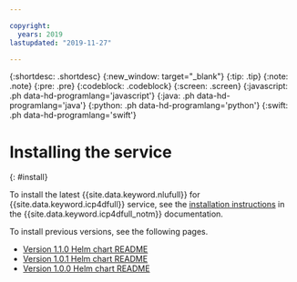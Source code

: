 ```yaml
---

copyright:
  years: 2019
lastupdated: "2019-11-27"

---
```


{:shortdesc: .shortdesc}
{:new_window: target="_blank"}
{:tip: .tip}
{:note: .note}
{:pre: .pre}
{:codeblock: .codeblock}
{:screen: .screen}
{:javascript: .ph data-hd-programlang='javascript'}
{:java: .ph data-hd-programlang='java'}
{:python: .ph data-hd-programlang='python'}
{:swift: .ph data-hd-programlang='swift'}

# Installing the service
{: #install}

To install the latest {{site.data.keyword.nlufull}} for {{site.data.keyword.icp4dfull}} service, see the [installation instructions](https://www.ibm.com/support/producthub/icpdata/docs/content/SSQNUZ_current/cpd/svc/watson/natural-language-understanding-overview.html) in the {{site.data.keyword.icp4dfull_notm}} documentation.

To install previous versions, see the following pages. 

- [Version 1.1.0 Helm chart README](https://github.com/ibm-cloud-docs/data-readmes/blob/master/natural-language-understanding-1.1.0-README.md)
- [Version 1.0.1 Helm chart README](https://github.com/ibm-cloud-docs/data-readmes/blob/master/natural-language-understanding-1.0.1-README.md)
- [Version 1.0.0 Helm chart README](https://github.com/ibm-cloud-docs/data-readmes/blob/master/natural-language-understanding-1.0.0-README.md)


